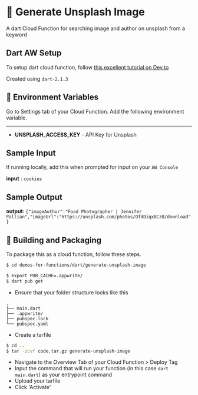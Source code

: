 # 🔗 Generate Unsplash Image
A dart Cloud Function for searching image and author on unsplash from a keyword

## Dart AW Setup
To setup dart cloud function, follow [this excellent tutorial on Dev.to](https://dev.to/appwrite/learn-how-to-create-and-run-appwrite-functions-with-dart-5668)

Created using `dart-2.1.3`


## 📝 Environment Variables
Go to Settings tab of your Cloud Function. Add the following environment variable.
****
* **UNSPLASH_ACCESS_KEY** -  API Key for Unsplash

## Sample Input
If running locally, add this when prompted for input on your `AW Console` 

**input** : `cookies`

## Sample Output

**output**: `{"imageAuthor":"Food Photographer | Jennifer Pallian","imageUrl":"https://unsplash.com/photos/OfdDiqx8Cz8/download"}`

## 🚀 Building and Packaging

To package this as a cloud function, follow these steps.

```bash
$ cd demos-for-functions/dart/generate-unsplash-image

$ export PUB_CACHE=.appwrite/
$ dart pub get
```

* Ensure that your folder structure looks like this 
```
.
├── main.dart
├── .appwrite/
├── pubspec.lock
└── pubspec.yaml
```

* Create a tarfile

```bash
$ cd ..
$ tar -zcvf code.tar.gz generate-unsplash-image
```

* Navigate to the Overview Tab of your Cloud Function > Deploy Tag
* Input the command that will run your function (in this case `dart main.dart`) as your entrypoint command
* Upload your tarfile 
* Click 'Activate'
